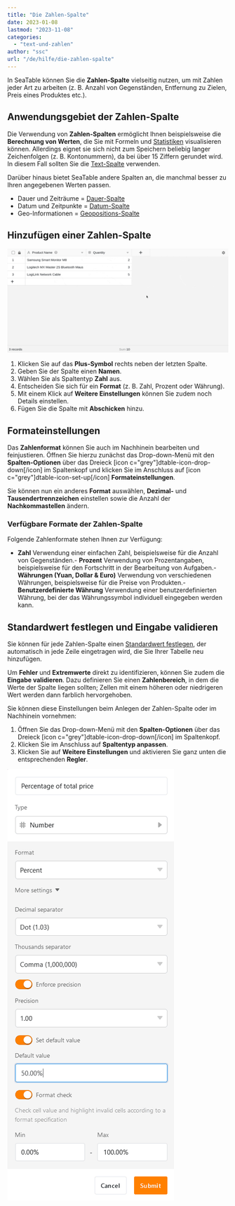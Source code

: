```yaml
---
title: "Die Zahlen-Spalte"
date: 2023-01-08
lastmod: "2023-11-08"
categories: 
  - "text-und-zahlen"
author: "ssc"
url: "/de/hilfe/die-zahlen-spalte"
---
```


In SeaTable können Sie die **Zahlen-Spalte** vielseitig nutzen, um mit Zahlen jeder Art zu arbeiten (z. B. Anzahl von Gegenständen, Entfernung zu Zielen, Preis eines Produktes etc.).

## Anwendungsgebiet der Zahlen-Spalte

Die Verwendung von **Zahlen-Spalten** ermöglicht Ihnen beispielsweise die **Berechnung von Werten**, die Sie mit Formeln und [Statistiken](https://seatable.io/docs/seatable-nutzen/statistiken/) visualisieren können. Allerdings eignet sie sich nicht zum Speichern beliebig langer Zeichenfolgen (z. B. Kontonummern), da bei über 15 Ziffern gerundet wird. In diesem Fall sollten Sie die [Text-Spalte](https://seatable.io/docs/text-und-zahlen/die-spalten-text-und-formatierter-text/) verwenden.

Darüber hinaus bietet SeaTable andere Spalten an, die manchmal besser zu Ihren angegebenen Werten passen.

- Dauer und Zeiträume = [Dauer-Spalte](https://seatable.io/docs/datum-dauer-und-personen/die-dauer-spalte/)
- Datum und Zeitpunkte = [Datum-Spalte](https://seatable.io/docs/datum-dauer-und-personen/die-datum-spalte/)
- Geo-Informationen = [Geopositions-Spalte](https://seatable.io/docs/andere-spalten/die-geopositions-spalte/)

## Hinzufügen einer Zahlen-Spalte

![Hinzufügen einer Zahlenspalte](images/hinzufuegen-einer-zahlenspalte.gif)

1. Klicken Sie auf das **Plus-Symbol** rechts neben der letzten Spalte.
2. Geben Sie der Spalte einen **Namen**.
3. Wählen Sie als Spaltentyp **Zahl** aus.
4. Entscheiden Sie sich für ein **Format** (z. B. Zahl, Prozent oder Währung).
5. Mit einem Klick auf **Weitere Einstellungen** können Sie zudem noch Details einstellen.
6. Fügen Sie die Spalte mit **Abschicken** hinzu.

## Formateinstellungen

Das **Zahlenformat** können Sie auch im Nachhinein bearbeiten und feinjustieren. Öffnen Sie hierzu zunächst das Drop-down-Menü mit den **Spalten-Optionen** über das Dreieck \[icon c="grey"\]dtable-icon-drop-down\[/icon\] im Spaltenkopf und klicken Sie im Anschluss auf \[icon c="grey"\]dtable-icon-set-up\[/icon\] **Formateinstellungen**.

Sie können nun ein anderes **Format** auswählen, **Dezimal-** und **Tausendertrennzeichen** einstellen sowie die Anzahl der **Nachkommastellen** ändern.

### Verfügbare Formate der Zahlen-Spalte

Folgende Zahlenformate stehen Ihnen zur Verfügung:

- **Zahl**
Verwendung einer einfachen Zahl, beispielsweise für die Anzahl von Gegenständen.- **Prozent**
Verwendung von Prozentangaben, beispielsweise für den Fortschritt in der Bearbeitung von Aufgaben.- **Währungen (Yuan, Dollar & Euro)**
Verwendung von verschiedenen Währungen, beispielsweise für die Preise von Produkten.- **Benutzerdefinierte Währung**
Verwendung einer benutzerdefinierten Währung, bei der das Währungssymbol individuell eingegeben werden kann.

## Standardwert festlegen und Eingabe validieren

Sie können für jede Zahlen-Spalte einen [Standardwert festlegen](https://seatable.io/docs/arbeiten-mit-spalten/standardwert-fuer-eine-spalte-festlegen/), der automatisch in jede Zeile eingetragen wird, die Sie Ihrer Tabelle neu hinzufügen.

Um **Fehler** und **Extremwerte** direkt zu identifizieren, können Sie zudem die **Eingabe validieren**. Dazu definieren Sie einen **Zahlenbereich**, in dem die Werte der Spalte liegen sollten; Zellen mit einem höheren oder niedrigeren Wert werden dann farblich hervorgehoben.

Sie können diese Einstellungen beim Anlegen der Zahlen-Spalte oder im Nachhinein vornehmen:

1. Öffnen Sie das Drop-down-Menü mit den **Spalten-Optionen** über das Dreieck \[icon c="grey"\]dtable-icon-drop-down\[/icon\] im Spaltenkopf.
2. Klicken Sie im Anschluss auf **Spaltentyp anpassen**.
3. Klicken Sie auf **Weitere Einstellungen** und aktivieren Sie ganz unten die entsprechenden **Regler**.

![Format settings of number columns](images/Format-settings-of-number-columns.png)
